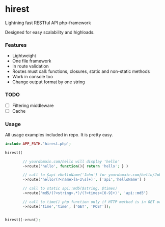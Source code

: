 # hirest
Lightning fast RESTful API php-framework

Designed for easy scalability and highloads.

### Features
* Lightweight
* One file framework
* In route validation
* Routes must call: functions, closures, static and non-static methods
* Work in console too
* Change output format by one string

### TODO

- [ ] Filtering middleware
- [ ] Cache

### Usage
All usage examples included in repo. It is pretty easy.

```php
include APP_PATH.'hirest.php';

hirest()

        // yourdomain.com/hello will display 'hello'
        ->route('hello', function(){ return 'hello'; } )

        // call to $api->helloName('John') for yourdomain.com/hello/John
        ->route('hello/(?<name>[a-z\s]+)', ['api','helloName'] )

        // call to static api::md5($string, $times)
        ->route('md5/(?<string>.*)/(?<times>[0-9]+)', 'api::md5')

        // call to time() php function only if HTTP method is in GET or POST
        ->route('time','time', ['GET', 'POST']);


hirest()->run();
```
